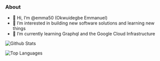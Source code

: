 ### About
- 👋 Hi, I’m @emma50 (Okwuidegbe Emmanuel)
- 👀 I’m interested in building new software solutions and learning new things
- 🌱 I’m currently learning Graphql and the Google Cloud Infrastructure



![Github Stats](https://github-readme-stats.vercel.app/api?username=emma50&show_icons=true&title_color=ffffff&icon_color=34abeb&text_color=daf7dc&bg_color=151515)



![Top Languages](https://github-readme-stats.vercel.app/api/top-langs/?username=emma50&layout=compact&show_icons=true&title_color=ffffff&icon_color=34abeb&text_color=daf7dc&bg_color=151515)

